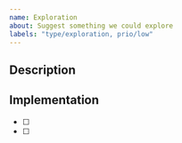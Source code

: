 ```yaml
---
name: Exploration
about: Suggest something we could explore
labels: "type/exploration, prio/low"
---
```


## Description

<!-- Concisely describe the exploration. -->

## Implementation

<!-- If you can, provide implementation steps. -->
<!-- Replace the [ ] with [x] to check the box. -->

- [ ] <!-- First step... -->
- [ ] <!-- Second step... -->

